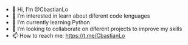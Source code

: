 - 👋 Hi, I’m @CbastianLo
- 👀 I’m interested in learn about diferent code lenguages
- 🌱 I’m currently learning Python
- 💞️ I’m looking to collaborate on diferent projects to improve my skills 
- 📫 How to reach me: https://t.me/CbastianLo

<!---
CbastianLo/CbastianLo is a ✨ special ✨ repository because its `README.md` (this file) appears on your GitHub profile.
You can click the Preview link to take a look at your changes.
--->
